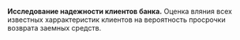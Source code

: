 **Исследование надежности клиентов банка.**
Оценка вляния всех известных харрактеристик клиентов на вероятность просрочки возврата заемных средств.
